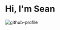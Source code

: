 # Hi, I'm Sean
![github-profile](https://user-images.githubusercontent.com/23509634/195220784-3608f681-48e7-46cf-8102-00d1f0e59b8f.png)
